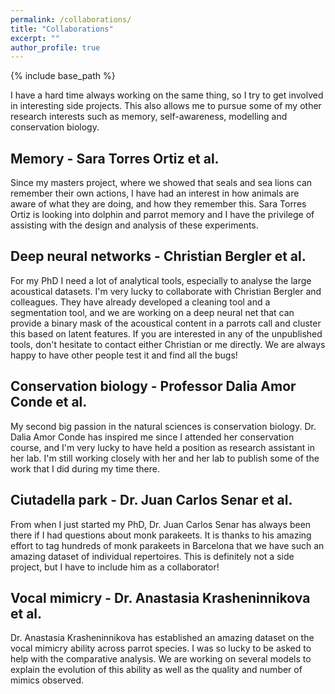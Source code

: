 ```yaml
---
permalink: /collaborations/
title: "Collaborations"
excerpt: ""
author_profile: true
---
```


{% include base_path %}

I have a hard time always working on the same thing, so I try to get involved in interesting side projects. This also allows me to pursue some of my other research interests such as memory, self-awareness, modelling and conservation biology. 

## Memory - Sara Torres Ortiz et al. 

Since my masters project, where we showed that seals and sea lions can remember their own actions, I have had an interest in how animals are aware of what they are doing, and how they remember this. Sara Torres Ortiz is looking into dolphin and parrot memory and I have the privilege of assisting with the design and analysis of these experiments. 

## Deep neural networks - Christian Bergler et al. 

For my PhD I need a lot of analytical tools, especially to analyse the large acoustical datasets. I'm very lucky to collaborate with Christian Bergler and colleagues. They have already developed a cleaning tool and a segmentation tool, and we are working on a deep neural net that can provide a binary mask of the acoustical content in a parrots call and cluster this based on latent features. If you are interested in any of the unpublished tools, don't hesitate to contact either Christian or me directly. We are always happy to have other people test it and find all the bugs!

## Conservation biology - Professor Dalia Amor Conde et al. 

My second big passion in the natural sciences is conservation biology. Dr. Dalia Amor Conde has inspired me since I attended her conservation course, and I'm very lucky to have held a position as research assistant in her lab. I'm still working closely with her and her lab to publish some of the work that I did during my time there. 

## Ciutadella park - Dr. Juan Carlos Senar et al. 

From when I just started my PhD, Dr. Juan Carlos Senar has always been there if I had questions about monk parakeets. It is thanks to his amazing effort to tag hundreds of monk parakeets in Barcelona that we have such an amazing dataset of individual repertoires. This is definitely not a side project, but I have to include him as a collaborator!

## Vocal mimicry - Dr. Anastasia Krasheninnikova et al.

Dr. Anastasia Krasheninnikova has established an amazing dataset on the vocal mimicry ability across parrot species. I was so lucky to be asked to help with the comparative analysis. We are working on several models to explain the evolution of this ability as well as the quality and number of mimics observed. 


